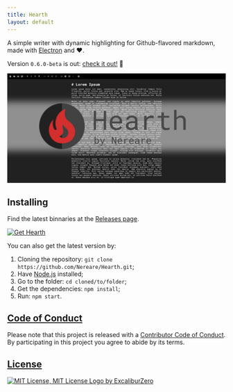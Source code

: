 ```yaml
---
title: Hearth
layout: default
---
```


A simple writer with dynamic highlighting for Github-flavored markdown, made with [Electron](https://electronjs.org/) and :heart:.

Version `0.6.0-beta` is out: [check it out!](https://github.com/Nereare/Hearth/releases/tag/v0.6.0-beta) :tada:

![Hearth image banner](./Hearth.jpg)

## Installing

Find the latest binnaries at the [Releases page](https://github.com/Nereare/Hearth/releases).

[![Get Hearth](https://img.shields.io/badge/Get%20Hearth-Releases-green)](https://github.com/Nereare/Hearth/releases)

You can also get the latest version by:

1. Cloning the repository: `git clone https://github.com/Nereare/Hearth.git`;
2. Have [Node.js](https://nodejs.org/) installed;
3. Go to the folder: `cd cloned/to/folder`;
4. Get the dependencies: `npm install`;
5. Run: `npm start`.

## [Code of Conduct]({{:path}}/coc)

Please note that this project is released with a [Contributor Code of Conduct](https://github.com/nereare/Hearth/blob/master/code-of-conduct.md). By participating in this project you agree to abide by its terms.

## [License]({{:path}}/license)

[![MIT License, MIT License Logo by ExcaliburZero](http://i.imgur.com/Ze3dFob.png "MIT License")](https://opensource.org/licenses/MIT)
